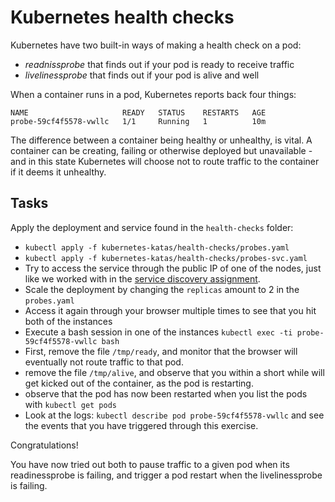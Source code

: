 # Kubernetes health checks

Kubernetes have two built-in ways of making a
health check on a pod:

- _readnissprobe_ that finds out if your pod is
  ready to receive traffic
- _livelinessprobe_ that finds out if your pod is
  alive and well

When a container runs in a pod, Kubernetes reports
back four things:

```
NAME                     READY   STATUS    RESTARTS   AGE
probe-59cf4f5578-vwllc   1/1     Running   1          10m
```

The difference between a container being healthy
or unhealthy, is vital. A container can be
creating, failing or otherwise deployed but
unavailable - and in this state Kubernetes will
choose not to route traffic to the container if it
deems it unhealthy.

## Tasks

Apply the deployment and service found in the
`health-checks` folder:

- `kubectl apply -f kubernetes-katas/health-checks/probes.yaml `
- `kubectl apply -f kubernetes-katas/health-checks/probes-svc.yaml`
- Try to access the service through the public IP
  of one of the nodes, just like we worked with in
  the
  [service discovery assignment](./02-service-discovery-and-loadbalancing.md).
- Scale the deployment by changing the `replicas`
  amount to 2 in the `probes.yaml`
- Access it again through your browser multiple
  times to see that you hit both of the instances
- Execute a bash session in one of the instances
  `kubectl exec -ti probe-59cf4f5578-vwllc bash`
- First, remove the file `/tmp/ready`, and monitor
  that the browser will eventually not route
  traffic to that pod.
- remove the file `/tmp/alive`, and observe that
  you within a short while will get kicked out of
  the container, as the pod is restarting.
- observe that the pod has now been restarted when
  you list the pods with `kubectl get pods`
- Look at the logs:
  `kubectl describe pod probe-59cf4f5578-vwllc`
  and see the events that you have triggered
  through this exercise.

Congratulations!

You have now tried out both to pause traffic to a
given pod when its readinessprobe is failing, and
trigger a pod restart when the livelinessprobe is
failing.
